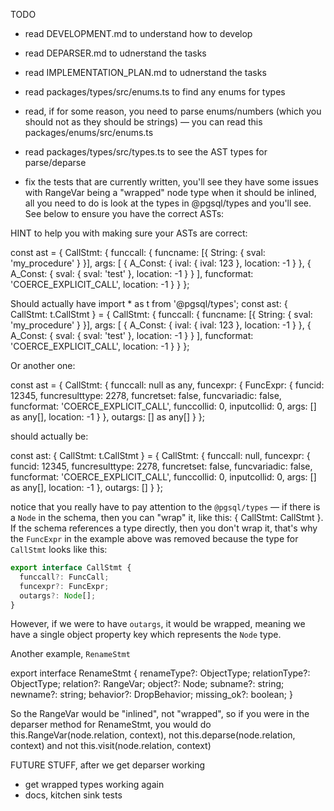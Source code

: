 TODO


- read DEVELOPMENT.md to understand how to develop
- read DEPARSER.md to udnerstand the tasks
- read IMPLEMENTATION_PLAN.md to udnerstand the tasks
- read packages/types/src/enums.ts to find any enums for types
- read, if for some reason, you need to parse enums/numbers (which you should not as they should be strings) — you can read this packages/enums/src/enums.ts
- read packages/types/src/types.ts to see the AST types for parse/deparse

- fix the tests that are currently written, you'll see they have some issues with RangeVar being a "wrapped" node type when it should be inlined, all you need to do is look at the types in @pgsql/types and you'll see. See below to ensure you have the correct ASTs:


HINT to help you with making sure your ASTs are correct:

const ast = {
        CallStmt: {
          funccall: {
            funcname: [{ String: { sval: 'my_procedure' } }],
            args: [
              { A_Const: { ival: { ival: 123 }, location: -1 } },
              { A_Const: { sval: { sval: 'test' }, location: -1 } }
            ],
            funcformat: 'COERCE_EXPLICIT_CALL',
            location: -1
          }
        }
      };


Should actually have 
import * as t from '@pgsql/types';
const ast: { CallStmt: t.CallStmt } = {
        CallStmt: {
          funccall: {
            funcname: [{ String: { sval: 'my_procedure' } }],
            args: [
              { A_Const: { ival: { ival: 123 }, location: -1 } },
              { A_Const: { sval: { sval: 'test' }, location: -1 } }
            ],
            funcformat: 'COERCE_EXPLICIT_CALL',
            location: -1
          }
        }
      };



Or another one:

const ast = {
        CallStmt: {
          funccall: null as any,
          funcexpr: {
            FuncExpr: {
              funcid: 12345,
              funcresulttype: 2278,
              funcretset: false,
              funcvariadic: false,
              funcformat: 'COERCE_EXPLICIT_CALL',
              funccollid: 0,
              inputcollid: 0,
              args: [] as any[],
              location: -1
            }
          },
          outargs: [] as any[]
        }
      };

should actually be:

 const ast: { CallStmt: t.CallStmt } = {
        CallStmt: {
          funccall: null,
          funcexpr: {
              funcid: 12345,
              funcresulttype: 2278,
              funcretset: false,
              funcvariadic: false,
              funcformat: 'COERCE_EXPLICIT_CALL',
              funccollid: 0,
              inputcollid: 0,
              args: [] as any[],
              location: -1
            },
          outargs: []
        }
      };

notice that you really have to pay attention to the `@pgsql/types` — if there is a `Node` in the schema, then you can "wrap" it, like this: { CallStmt: CallStmt }. If the schema references a type directly, then you don't wrap it, that's why the `FuncExpr` in the example above was removed because the type for `CallStmt` looks like this:

```ts
export interface CallStmt {
  funccall?: FuncCall;
  funcexpr?: FuncExpr;
  outargs?: Node[];
}
```

However, if we were to have `outargs`, it would be wrapped, meaning we have a single object property key which represents the `Node` type.


Another example, `RenameStmt`

export interface RenameStmt {
  renameType?: ObjectType;
  relationType?: ObjectType;
  relation?: RangeVar;
  object?: Node;
  subname?: string;
  newname?: string;
  behavior?: DropBehavior;
  missing_ok?: boolean;
}

So the RangeVar would be "inlined", not "wrapped", so if you were in the deparser method for RenameStmt, you would do this.RangeVar(node.relation, context), not this.deparse(node.relation, context) and not this.visit(node.relation, context)




FUTURE STUFF, after we get deparser working
- get wrapped types working again
- docs, kitchen sink tests